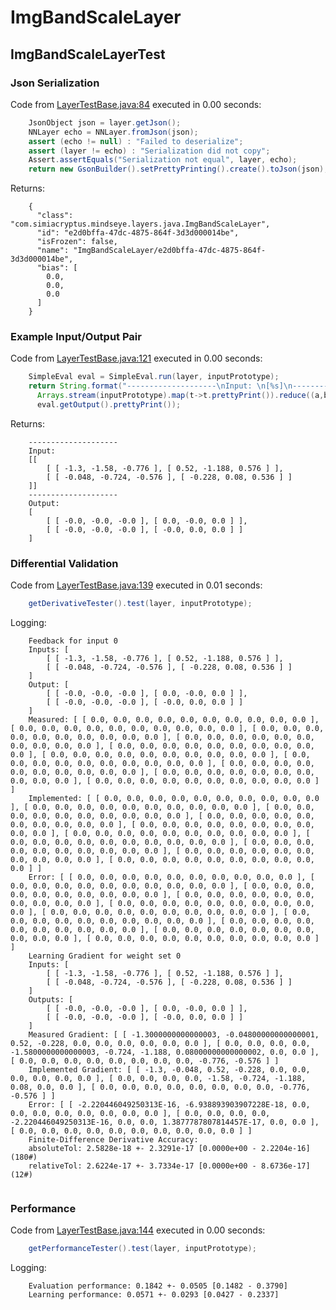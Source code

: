 # ImgBandScaleLayer
## ImgBandScaleLayerTest
### Json Serialization
Code from [LayerTestBase.java:84](../../../../../../../../MindsEye/src/test/java/com/simiacryptus/mindseye/layers/LayerTestBase.java#L84) executed in 0.00 seconds: 
```java
    JsonObject json = layer.getJson();
    NNLayer echo = NNLayer.fromJson(json);
    assert (echo != null) : "Failed to deserialize";
    assert (layer != echo) : "Serialization did not copy";
    Assert.assertEquals("Serialization not equal", layer, echo);
    return new GsonBuilder().setPrettyPrinting().create().toJson(json);
```

Returns: 

```
    {
      "class": "com.simiacryptus.mindseye.layers.java.ImgBandScaleLayer",
      "id": "e2d0bffa-47dc-4875-864f-3d3d000014be",
      "isFrozen": false,
      "name": "ImgBandScaleLayer/e2d0bffa-47dc-4875-864f-3d3d000014be",
      "bias": [
        0.0,
        0.0,
        0.0
      ]
    }
```



### Example Input/Output Pair
Code from [LayerTestBase.java:121](../../../../../../../../MindsEye/src/test/java/com/simiacryptus/mindseye/layers/LayerTestBase.java#L121) executed in 0.00 seconds: 
```java
    SimpleEval eval = SimpleEval.run(layer, inputPrototype);
    return String.format("--------------------\nInput: \n[%s]\n--------------------\nOutput: \n%s",
      Arrays.stream(inputPrototype).map(t->t.prettyPrint()).reduce((a,b)->a+",\n"+b).get(),
      eval.getOutput().prettyPrint());
```

Returns: 

```
    --------------------
    Input: 
    [[
    	[ [ -1.3, -1.58, -0.776 ], [ 0.52, -1.188, 0.576 ] ],
    	[ [ -0.048, -0.724, -0.576 ], [ -0.228, 0.08, 0.536 ] ]
    ]]
    --------------------
    Output: 
    [
    	[ [ -0.0, -0.0, -0.0 ], [ 0.0, -0.0, 0.0 ] ],
    	[ [ -0.0, -0.0, -0.0 ], [ -0.0, 0.0, 0.0 ] ]
    ]
```



### Differential Validation
Code from [LayerTestBase.java:139](../../../../../../../../MindsEye/src/test/java/com/simiacryptus/mindseye/layers/LayerTestBase.java#L139) executed in 0.01 seconds: 
```java
    getDerivativeTester().test(layer, inputPrototype);
```
Logging: 
```
    Feedback for input 0
    Inputs: [
    	[ [ -1.3, -1.58, -0.776 ], [ 0.52, -1.188, 0.576 ] ],
    	[ [ -0.048, -0.724, -0.576 ], [ -0.228, 0.08, 0.536 ] ]
    ]
    Output: [
    	[ [ -0.0, -0.0, -0.0 ], [ 0.0, -0.0, 0.0 ] ],
    	[ [ -0.0, -0.0, -0.0 ], [ -0.0, 0.0, 0.0 ] ]
    ]
    Measured: [ [ 0.0, 0.0, 0.0, 0.0, 0.0, 0.0, 0.0, 0.0, 0.0, 0.0 ], [ 0.0, 0.0, 0.0, 0.0, 0.0, 0.0, 0.0, 0.0, 0.0, 0.0 ], [ 0.0, 0.0, 0.0, 0.0, 0.0, 0.0, 0.0, 0.0, 0.0, 0.0 ], [ 0.0, 0.0, 0.0, 0.0, 0.0, 0.0, 0.0, 0.0, 0.0, 0.0 ], [ 0.0, 0.0, 0.0, 0.0, 0.0, 0.0, 0.0, 0.0, 0.0, 0.0 ], [ 0.0, 0.0, 0.0, 0.0, 0.0, 0.0, 0.0, 0.0, 0.0, 0.0 ], [ 0.0, 0.0, 0.0, 0.0, 0.0, 0.0, 0.0, 0.0, 0.0, 0.0 ], [ 0.0, 0.0, 0.0, 0.0, 0.0, 0.0, 0.0, 0.0, 0.0, 0.0 ], [ 0.0, 0.0, 0.0, 0.0, 0.0, 0.0, 0.0, 0.0, 0.0, 0.0 ], [ 0.0, 0.0, 0.0, 0.0, 0.0, 0.0, 0.0, 0.0, 0.0, 0.0 ] ]
    Implemented: [ [ 0.0, 0.0, 0.0, 0.0, 0.0, 0.0, 0.0, 0.0, 0.0, 0.0 ], [ 0.0, 0.0, 0.0, 0.0, 0.0, 0.0, 0.0, 0.0, 0.0, 0.0 ], [ 0.0, 0.0, 0.0, 0.0, 0.0, 0.0, 0.0, 0.0, 0.0, 0.0 ], [ 0.0, 0.0, 0.0, 0.0, 0.0, 0.0, 0.0, 0.0, 0.0, 0.0 ], [ 0.0, 0.0, 0.0, 0.0, 0.0, 0.0, 0.0, 0.0, 0.0, 0.0 ], [ 0.0, 0.0, 0.0, 0.0, 0.0, 0.0, 0.0, 0.0, 0.0, 0.0 ], [ 0.0, 0.0, 0.0, 0.0, 0.0, 0.0, 0.0, 0.0, 0.0, 0.0 ], [ 0.0, 0.0, 0.0, 0.0, 0.0, 0.0, 0.0, 0.0, 0.0, 0.0 ], [ 0.0, 0.0, 0.0, 0.0, 0.0, 0.0, 0.0, 0.0, 0.0, 0.0 ], [ 0.0, 0.0, 0.0, 0.0, 0.0, 0.0, 0.0, 0.0, 0.0, 0.0 ] ]
    Error: [ [ 0.0, 0.0, 0.0, 0.0, 0.0, 0.0, 0.0, 0.0, 0.0, 0.0 ], [ 0.0, 0.0, 0.0, 0.0, 0.0, 0.0, 0.0, 0.0, 0.0, 0.0 ], [ 0.0, 0.0, 0.0, 0.0, 0.0, 0.0, 0.0, 0.0, 0.0, 0.0 ], [ 0.0, 0.0, 0.0, 0.0, 0.0, 0.0, 0.0, 0.0, 0.0, 0.0 ], [ 0.0, 0.0, 0.0, 0.0, 0.0, 0.0, 0.0, 0.0, 0.0, 0.0 ], [ 0.0, 0.0, 0.0, 0.0, 0.0, 0.0, 0.0, 0.0, 0.0, 0.0 ], [ 0.0, 0.0, 0.0, 0.0, 0.0, 0.0, 0.0, 0.0, 0.0, 0.0 ], [ 0.0, 0.0, 0.0, 0.0, 0.0, 0.0, 0.0, 0.0, 0.0, 0.0 ], [ 0.0, 0.0, 0.0, 0.0, 0.0, 0.0, 0.0, 0.0, 0.0, 0.0 ], [ 0.0, 0.0, 0.0, 0.0, 0.0, 0.0, 0.0, 0.0, 0.0, 0.0 ] ]
    Learning Gradient for weight set 0
    Inputs: [
    	[ [ -1.3, -1.58, -0.776 ], [ 0.52, -1.188, 0.576 ] ],
    	[ [ -0.048, -0.724, -0.576 ], [ -0.228, 0.08, 0.536 ] ]
    ]
    Outputs: [
    	[ [ -0.0, -0.0, -0.0 ], [ 0.0, -0.0, 0.0 ] ],
    	[ [ -0.0, -0.0, -0.0 ], [ -0.0, 0.0, 0.0 ] ]
    ]
    Measured Gradient: [ [ -1.3000000000000003, -0.04800000000000001, 0.52, -0.228, 0.0, 0.0, 0.0, 0.0, 0.0, 0.0 ], [ 0.0, 0.0, 0.0, 0.0, -1.5800000000000003, -0.724, -1.188, 0.08000000000000002, 0.0, 0.0 ], [ 0.0, 0.0, 0.0, 0.0, 0.0, 0.0, 0.0, 0.0, -0.776, -0.576 ] ]
    Implemented Gradient: [ [ -1.3, -0.048, 0.52, -0.228, 0.0, 0.0, 0.0, 0.0, 0.0, 0.0 ], [ 0.0, 0.0, 0.0, 0.0, -1.58, -0.724, -1.188, 0.08, 0.0, 0.0 ], [ 0.0, 0.0, 0.0, 0.0, 0.0, 0.0, 0.0, 0.0, -0.776, -0.576 ] ]
    Error: [ [ -2.220446049250313E-16, -6.938893903907228E-18, 0.0, 0.0, 0.0, 0.0, 0.0, 0.0, 0.0, 0.0 ], [ 0.0, 0.0, 0.0, 0.0, -2.220446049250313E-16, 0.0, 0.0, 1.3877787807814457E-17, 0.0, 0.0 ], [ 0.0, 0.0, 0.0, 0.0, 0.0, 0.0, 0.0, 0.0, 0.0, 0.0 ] ]
    Finite-Difference Derivative Accuracy:
    absoluteTol: 2.5828e-18 +- 2.3291e-17 [0.0000e+00 - 2.2204e-16] (180#)
    relativeTol: 2.6224e-17 +- 3.7334e-17 [0.0000e+00 - 8.6736e-17] (12#)
    
```

### Performance
Code from [LayerTestBase.java:144](../../../../../../../../MindsEye/src/test/java/com/simiacryptus/mindseye/layers/LayerTestBase.java#L144) executed in 0.00 seconds: 
```java
    getPerformanceTester().test(layer, inputPrototype);
```
Logging: 
```
    Evaluation performance: 0.1842 +- 0.0505 [0.1482 - 0.3790]
    Learning performance: 0.0571 +- 0.0293 [0.0427 - 0.2337]
    
```

